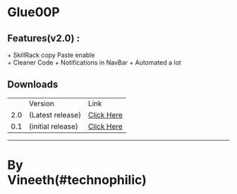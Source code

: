 <h1>Glue00P</h1>
<h2>Features(v2.0) :</h2>
<p>
+ SkillRack copy Paste enable<br>
+ Cleaner Code
+ Notifications in NavBar
+ Automated a lot
</p>
<h2>Downloads</h2>
<table>
<th>
  <td>
  Version
  </td>
<td>Link</td>
</th>
<tr>
<td>2.0</td>
<td>(Latest release)</td>
  <td>
  <a href="https://github.com/technophilic/Glue00P/raw/master/Beta.user.js">Click Here</a>
  </td>
</tr>
<tr>
<td>0.1</td>
<td>(initial release)</td>
  <td>
  <a href="https://github.com/technophilic/Glue00P/raw/master/Glue00P%20(1).user.js">Click Here</a>
  </td>
</tr>
</table>
<hr><h1>By<br>Vineeth(#technophilic)</h1>
